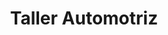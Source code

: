 ---
title: "Taller Automotriz"
url: /barrios-unidos/taller-automotriz/
shop: reparación de automóviles
---